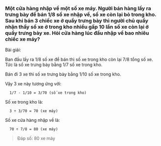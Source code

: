 
### Một cửa hàng nhập về một số xe máy. Người bán hàng lấy ra trưng bày để bán 1/8 số xe nhập về, số xe còn lại bỏ trong kho. Sau khi bán 3 chiếc xe ở quầy trưng bày thì người chủ quầy nhận thấy số xe ở trong kho nhiều gấp 10 lần số xe còn lại ở quầy trưng bày xe. Hỏi cửa hàng lúc đầu nhập về bao nhiêu chiếc xe máy?

Bài giải:

Ban đầu lấy ra 1/8 số xe để bán thì số xe trong kho còn lại 7/8 tổng số xe. Tức là số xe trưng bày bằng 1/7 số xe trong kho.

Bán đi 3 xe thì số xe trưng bày bằng 1/10 số xe trong kho.

Vậy 3 xe này tương ứng với:

```
  1/7 - 1/10 = 3/70 (số xe trong kho)
```

Số xe trong kho là:

```
  3 ÷ 3/70 = 70 (xe máy)
```

Số xe cửa hàng nhập về là:

```
  70 ÷ 7/8 = 80 (xe máy)
```

> Đáp số: 80 xe máy
